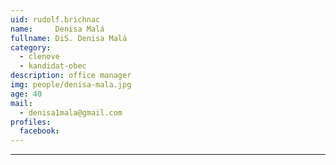 ```yaml
---
uid: rudolf.brichnac
name:     Denisa Malá
fullname: DiS. Denisa Malá
category:
  - clenove
  - kandidat-obec
description: office manager
img: people/denisa-mala.jpg
age: 40
mail:
  - denisa1mala@gmail.com
profiles:
  facebook: 
---
```




---